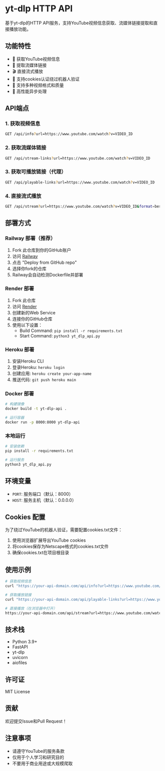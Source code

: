 # yt-dlp HTTP API

基于yt-dlp的HTTP API服务，支持YouTube视频信息获取、流媒体链接提取和直接播放功能。

## 功能特性

- 🎥 获取YouTube视频信息
- 🔗 提取流媒体链接
- 🎬 直接流式播放
- 🍪 支持cookies认证绕过机器人验证
- 📱 支持多种视频格式和质量
- 🚀 高性能异步处理

## API端点

### 1. 获取视频信息
```bash
GET /api/info?url=https://www.youtube.com/watch?v=VIDEO_ID
```

### 2. 获取流媒体链接
```bash
GET /api/stream-links?url=https://www.youtube.com/watch?v=VIDEO_ID
```

### 3. 获取可播放链接（代理）
```bash
GET /api/playable-links?url=https://www.youtube.com/watch?v=VIDEO_ID
```

### 4. 直接流式播放
```bash
GET /api/stream?url=https://www.youtube.com/watch?v=VIDEO_ID&format=best
```

## 部署方式

### Railway 部署（推荐）

1. Fork 此仓库到你的GitHub账户
2. 访问 [Railway](https://railway.app)
3. 点击 "Deploy from GitHub repo"
4. 选择你fork的仓库
5. Railway会自动检测Dockerfile并部署

### Render 部署

1. Fork 此仓库
2. 访问 [Render](https://render.com)
3. 创建新的Web Service
4. 连接你的GitHub仓库
5. 使用以下设置：
   - Build Command: `pip install -r requirements.txt`
   - Start Command: `python3 yt_dlp_api.py`

### Heroku 部署

1. 安装Heroku CLI
2. 登录Heroku: `heroku login`
3. 创建应用: `heroku create your-app-name`
4. 推送代码: `git push heroku main`

### Docker 部署

```bash
# 构建镜像
docker build -t yt-dlp-api .

# 运行容器
docker run -p 8000:8000 yt-dlp-api
```

### 本地运行

```bash
# 安装依赖
pip install -r requirements.txt

# 运行服务
python3 yt_dlp_api.py
```

## 环境变量

- `PORT`: 服务端口（默认：8000）
- `HOST`: 服务主机（默认：0.0.0.0）

## Cookies 配置

为了绕过YouTube的机器人验证，需要配置cookies.txt文件：

1. 使用浏览器扩展导出YouTube cookies
2. 将cookies保存为Netscape格式的cookies.txt文件
3. 确保cookies.txt在项目根目录

## 使用示例

```bash
# 获取视频信息
curl "https://your-api-domain.com/api/info?url=https://www.youtube.com/watch?v=dQw4w9WgXcQ"

# 获取播放链接
curl "https://your-api-domain.com/api/playable-links?url=https://www.youtube.com/watch?v=dQw4w9WgXcQ"

# 直接播放（在浏览器中打开）
https://your-api-domain.com/api/stream?url=https://www.youtube.com/watch?v=dQw4w9WgXcQ
```

## 技术栈

- Python 3.9+
- FastAPI
- yt-dlp
- uvicorn
- aiofiles

## 许可证

MIT License

## 贡献

欢迎提交Issue和Pull Request！

## 注意事项

- 请遵守YouTube的服务条款
- 仅用于个人学习和研究目的
- 不要用于商业用途或大规模爬取